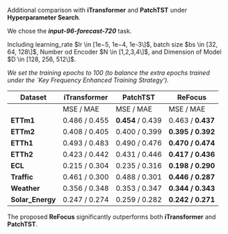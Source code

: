 Additional comparison with **iTransformer** and **PatchTST** under **Hyperparameter Search**. 

We chose the ***input-96-forecast-720*** task.

Including learning_rate $lr \in [1e−5, 1e−4, 1e-3\]$, batch size $bs \in [32, 64, 128\]$, Number od Encoder $N \in [1,2,3,4\]$, 
and Dimension of Model $D \in [128, 256, 512\]$. 

*We set the training epochs to 100 (to balance the extra epochs trained under the `Key Frequency Enhanced Training Strategy').*

|Dataset|iTransformer|PatchTST|ReFocus|
|-|-|-|-|
||MSE / MAE| MSE / MAE| MSE / MAE|
| **ETTm1**      | 0.486 / 0.455   | **0.454** / 0.439  | 0.463 / **0.437**  |
| **ETTm2**      | 0.408 / 0.405   | 0.400 / 0.399  | **0.395 / 0.392**  |
| **ETTh1**      | 0.493 / 0.483   | 0.490 / 0.476  | **0.470 / 0.474**  |
| **ETTh2**      | 0.423 / 0.442   | 0.431 / 0.446  | **0.417 / 0.436**  |
| **ECL**        | 0.215 / 0.304   | 0.235 / 0.316  | **0.198 / 0.290**  |
| **Traffic**    | 0.461 / 0.300   | 0.488 / 0.301  | **0.446 / 0.287**  |
| **Weather**    | 0.356 / 0.348   | 0.353 / 0.347  | **0.344 / 0.343**  |
| **Solar_Energy** | 0.247 / 0.274 | 0.259 / 0.282  | **0.242 / 0.271**  |

The proposed **ReFocus** significantly outperforms both **iTransformer** and **PatchTST**.
